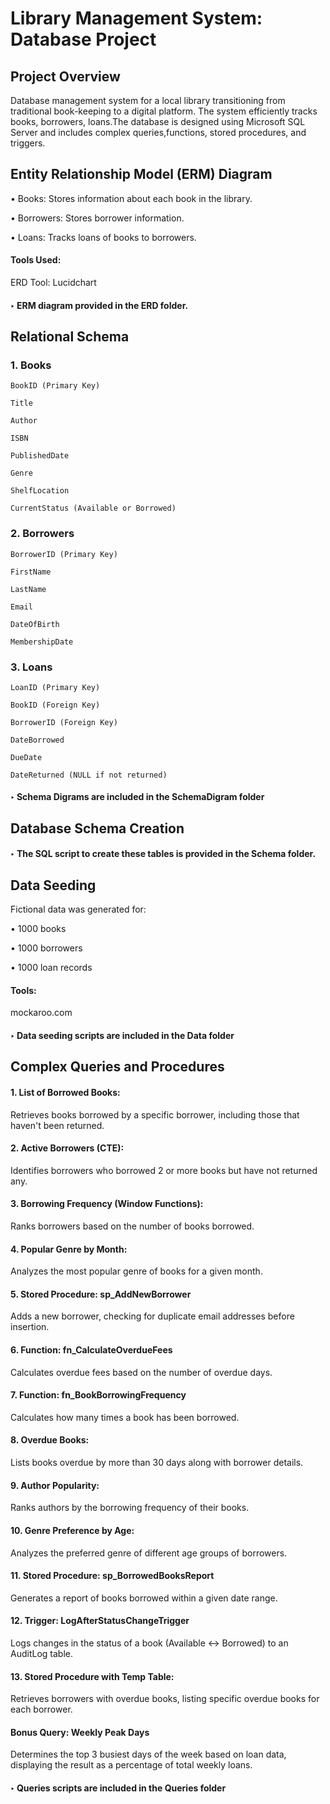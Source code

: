 # Library Management System: Database Project

## Project Overview

Database management system for a local library transitioning from traditional book-keeping to a digital platform. The system efficiently tracks books, borrowers, loans.The database is designed using Microsoft SQL Server and includes complex queries,functions, stored procedures, and triggers.

## Entity Relationship Model (ERM) Diagram

• Books: Stores information about each book in the library.

• Borrowers: Stores borrower information.

• Loans: Tracks loans of books to borrowers.

#### Tools Used:

ERD Tool: Lucidchart

#### ‣ ERM diagram provided in the ERD folder.

## Relational Schema

### 1. Books

    BookID (Primary Key)

    Title

    Author

    ISBN

    PublishedDate

    Genre

    ShelfLocation

    CurrentStatus (Available or Borrowed)

### 2. Borrowers

    BorrowerID (Primary Key)

    FirstName

    LastName

    Email

    DateOfBirth

    MembershipDate

### 3. Loans

    LoanID (Primary Key)

    BookID (Foreign Key)

    BorrowerID (Foreign Key)

    DateBorrowed

    DueDate

    DateReturned (NULL if not returned)

#### ‣ Schema Digrams are included in the SchemaDigram folder

## Database Schema Creation

#### ‣ The SQL script to create these tables is provided in the Schema folder.

## Data Seeding

Fictional data was generated for:

• 1000 books

• 1000 borrowers

• 1000 loan records

#### Tools:

mockaroo.com

#### ‣ Data seeding scripts are included in the Data folder

## Complex Queries and Procedures

#### 1. List of Borrowed Books:

Retrieves books borrowed by a specific borrower, including those that haven't been returned.

#### 2. Active Borrowers (CTE):

Identifies borrowers who borrowed 2 or more books but have not returned any.

#### 3. Borrowing Frequency (Window Functions):

Ranks borrowers based on the number of books borrowed.

#### 4. Popular Genre by Month:

Analyzes the most popular genre of books for a given month.

#### 5. Stored Procedure: sp_AddNewBorrower

Adds a new borrower, checking for duplicate email addresses before insertion.

#### 6. Function: fn_CalculateOverdueFees

Calculates overdue fees based on the number of overdue days.

#### 7. Function: fn_BookBorrowingFrequency

Calculates how many times a book has been borrowed.

#### 8. Overdue Books:

Lists books overdue by more than 30 days along with borrower details.

#### 9. Author Popularity:

Ranks authors by the borrowing frequency of their books.

#### 10. Genre Preference by Age:

Analyzes the preferred genre of different age groups of borrowers.

#### 11. Stored Procedure: sp_BorrowedBooksReport

Generates a report of books borrowed within a given date range.

#### 12. Trigger: LogAfterStatusChangeTrigger

Logs changes in the status of a book (Available ↔ Borrowed) to an AuditLog table.

#### 13. Stored Procedure with Temp Table:

Retrieves borrowers with overdue books, listing specific overdue books for each borrower.

#### Bonus Query: Weekly Peak Days

Determines the top 3 busiest days of the week based on loan data, displaying the result as a percentage of total weekly loans.

#### ‣ Queries scripts are included in the Queries folder
